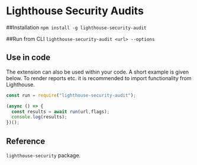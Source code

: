 # Lighthouse Security Audits

##Installation
`npm install -g lighthouse-security-audit`

##Run from CLI
`lighthouse-security-audit <url> --options`

## Use in code

The extension can also be used within your code. A short example is given below.
To render reports etc. it is recommended to import functionality from Lighthouse.

```javascript
const run = require("lighthouse-security-audit");

(async () => {
  const results = await run(url,flags);
  console.log(results);
})();

```
## Reference
`lighthouse-security`  package.